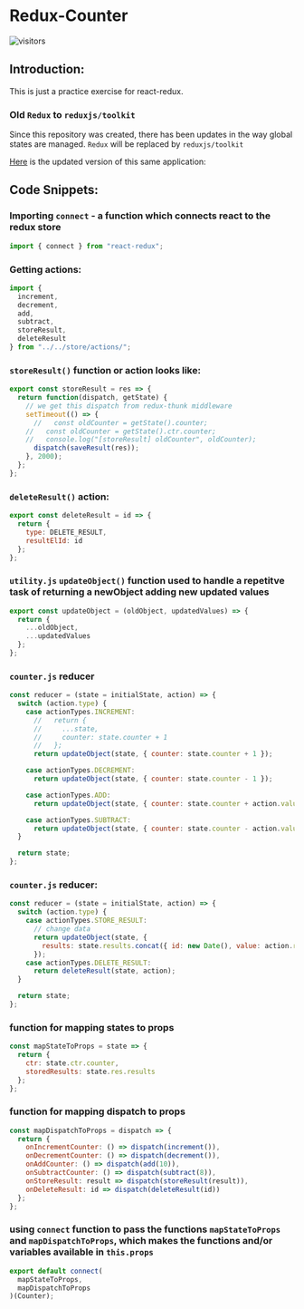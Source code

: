 # Redux-Counter

![visitors](https://visitor-badge.glitch.me/badge?page_id=page.id&left_color=green&right_color=red)

## Introduction:

This is just a practice exercise for react-redux.


### Old `Redux` to `reduxjs/toolkit`
Since this repository was created, there has been updates in the way global states are managed. `Redux` will be replaced by `reduxjs/toolkit`

[Here](https://github.com/elabdesunil/counter-using-Reduxjs-toolkit) is the updated version of this same application:

## Code Snippets:
### Importing `connect` - a function which connects react to the redux store
```javascript
import { connect } from "react-redux";
```
### Getting actions:
```javascript
import {
  increment,
  decrement,
  add,
  subtract,
  storeResult,
  deleteResult
} from "../../store/actions/";
```

### `storeResult()` function or action looks like:
```javascript
export const storeResult = res => {
  return function(dispatch, getState) {
    // we get this dispatch from redux-thunk middleware
    setTimeout(() => {
      //   const oldCounter = getState().counter;
    //   const oldCounter = getState().ctr.counter;
    //   console.log("[storeResult] oldCounter", oldCounter);
      dispatch(saveResult(res));
    }, 2000);
  };
};
```

### `deleteResult()` action:
```javascript
export const deleteResult = id => {
  return {
    type: DELETE_RESULT,
    resultElId: id
  };
};
```

### `utility.js` `updateObject()` function used to handle a repetitve task of returning a newObject adding new updated values
```javascript 
export const updateObject = (oldObject, updatedValues) => {
  return {
    ...oldObject,
    ...updatedValues
  };
};
```

### `counter.js` reducer
```javascript
const reducer = (state = initialState, action) => {
  switch (action.type) {
    case actionTypes.INCREMENT:
      //   return {
      //     ...state,
      //     counter: state.counter + 1
      //   };
      return updateObject(state, { counter: state.counter + 1 });

    case actionTypes.DECREMENT:
      return updateObject(state, { counter: state.counter - 1 });

    case actionTypes.ADD:
      return updateObject(state, { counter: state.counter + action.value });

    case actionTypes.SUBTRACT:
      return updateObject(state, { counter: state.counter - action.value });
  }

  return state;
};
```

### `counter.js` reducer:
```javascript
const reducer = (state = initialState, action) => {
  switch (action.type) {
    case actionTypes.STORE_RESULT:
      // change data
      return updateObject(state, {
        results: state.results.concat({ id: new Date(), value: action.result })
      });
    case actionTypes.DELETE_RESULT:
      return deleteResult(state, action);
  }

  return state;
};
```
### function for mapping states to props
```javascript
const mapStateToProps = state => {
  return {
    ctr: state.ctr.counter,
    storedResults: state.res.results
  };
};
```
### function for mapping dispatch to props
```javascript
const mapDispatchToProps = dispatch => {
  return {
    onIncrementCounter: () => dispatch(increment()),
    onDecrementCounter: () => dispatch(decrement()),
    onAddCounter: () => dispatch(add(10)),
    onSubtractCounter: () => dispatch(subtract(8)),
    onStoreResult: result => dispatch(storeResult(result)),
    onDeleteResult: id => dispatch(deleteResult(id))
  };
};
```
### using `connect` function to pass the functions `mapStateToProps` and `mapDispatchToProps`, which makes the functions and/or variables available in `this.props`
```javascript
export default connect(
  mapStateToProps,
  mapDispatchToProps
)(Counter);
```
